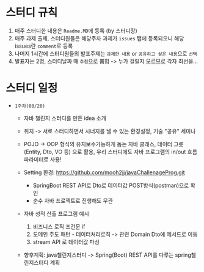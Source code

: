 # 스터디 규칙
1. 매주 스터디한 내용은 `Readme.MD`에 등록 (by 스터디장)
2. 매주 과제 출제, 스터디원들은 해당주차 과제가 `issues` 탭에 등록되오니 해당 issues란 `comment`로 등록
3. 나머지 1시간에 스터디원들의 발표주제는 `과제한 내용` or `공유하고 싶은 내용`으로 `선택`
4. 발표자는 2명, 스터디날짜 때 `추첨`으로 뽑힘 -> 누가 걸릴지 모르므로 각자 최선을...


# 스터디 일정

* `1주차(08/20)`
  - 자바 챌린지 스터디를 만든 idea 소개
  - 취지 -> 서로 스터디하면서 시너지를 낼 수 있는 환경설정, 기술 "공유" 세미나

  - POJO -> OOP 형식의 유지보수가능하게 돕는 자바 클래스, 데이터 그릇(Entity, Dto, VO 등)
    으로 활용, 우리 스터디에도 자바 프로그램의 in/out 흐름 파라미터로 사용!

  - Setting 환경: https://github.com/mooh2jj/javaChallenageProg.git
    - SpringBoot REST API로 Dto로 데이터값 POST방식(postman)으로 확인
    - 순수 자바 프로젝트로 진행해도 무관

  - 자바 성적 산출 프로그램 예시
    1) 비즈니스 로직 조건문 if 
    2) 도메인 주도 패턴 - 데이터처리로직 -> 관련 Domain Dto에 메서드로 이동
    3) stream API 로 데이터값 파싱

  - 향후계획: java챌린지스터디 -> Spring(Boot) REST API를 다루는 spring챌린지스터디 계획


